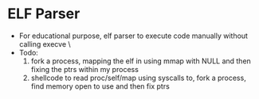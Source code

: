 # ELF Parser 
- For educational purpose, elf parser to execute code manually without calling execve \
- Todo:
    1. fork a process, mapping the elf in using mmap with NULL and then fixing the ptrs within my process
    2. shellcode to read proc/self/map using syscalls to, fork a process, find memory open to use and then fix ptrs